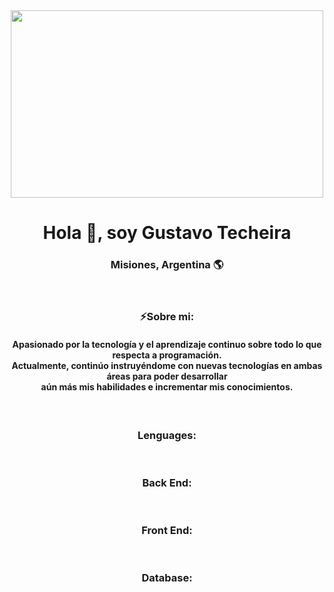 <div align="center">
    <img src="https://w0.peakpx.com/wallpaper/963/804/HD-wallpaper-programmer-eat-sleep-code-repeat.jpg" height="300" width="500" />
    <h1 align="center"> Hola 👋, soy Gustavo Techeira</h1>
    <h3 align="center">Misiones, Argentina 🌎</h3>
    <br />
    <h3 align="center">⚡Sobre mi:</h3>
    <h4 align="center">Apasionado por la tecnología y el aprendizaje continuo sobre todo lo que respecta a programación.
        <br/>
        Actualmente, continúo instruyéndome con nuevas tecnologías en ambas áreas para poder desarrollar
        <br/>
        aún más mis habilidades e incrementar mis conocimientos.</h4>
    <br />
    <h3 align="center">Lenguages:</h3>
    <br />
    <h3 align="center">Back End:</h2>
    <br />
    <h3 align="center">Front End:</h3>
    <br />
    <h3 align="center">Database:</h3>
</div>
